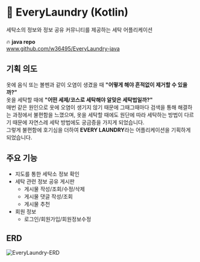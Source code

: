 # 🌊 EveryLaundry (Kotlin)

세탁소의 정보와 정보 공유 커뮤니티를 제공하는 세탁 어플리케이션

🔥 **java repo**  
www.github.com/w36495/EveryLaundry-java

기획 의도
---
옷에 음식 또는 볼펜과 같이 오염이 생겼을 때 **"어떻게 해야 흔적없이 제거할 수 있을까?”**  
옷을 세탁할 때에 **"어떤 세제/코스로 세탁해야 알맞은 세탁법일까?"**  
매번 같은 원인으로 옷에 오염이 생기지 않기 때문에 그때그때마다 검색을 통해 해결하는 과정에서 불편함을 느꼈으며, 옷을 세탁할 때에도 원단에 따라 세탁하는 방법이 다르기 때문에 자연스레 세탁 방법에도 궁금증을 가지게 되었습니다.  
그렇게 불편함에 호기심을 더하여 **EVERY LAUNDRY**라는 어플리케이션을 기획하게 되었습니다.

주요 기능
---
- 지도를 통한 세탁소 정보 확인  
- 세탁 관련 정보 공유 게시판  
  - 게시물 작성/조회/수정/삭제  
  - 게시물 댓글 작성/조회  
  - 게시물 추천  
- 회원 정보
  - 로그인/회원가입/회원정보수정

ERD
---
![EveryLaundry-ERD](https://user-images.githubusercontent.com/52291662/153555806-cc9a8f5d-dc75-4f8e-b32d-d448f40aac76.png)
